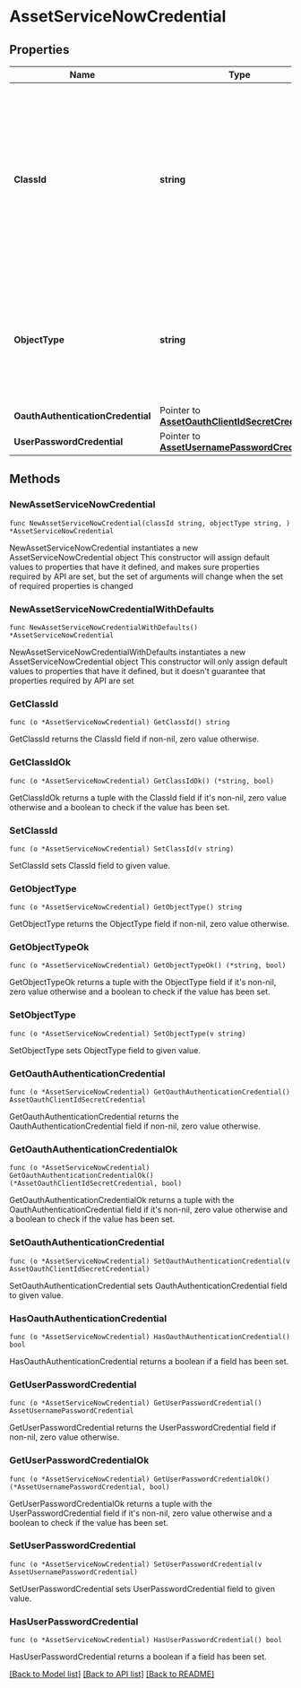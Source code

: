 # AssetServiceNowCredential

## Properties

Name | Type | Description | Notes
------------ | ------------- | ------------- | -------------
**ClassId** | **string** | The fully-qualified name of the instantiated, concrete type. This property is used as a discriminator to identify the type of the payload when marshaling and unmarshaling data. | [default to "asset.ServiceNowCredential"]
**ObjectType** | **string** | The fully-qualified name of the instantiated, concrete type. The value should be the same as the &#39;ClassId&#39; property. | [default to "asset.ServiceNowCredential"]
**OauthAuthenticationCredential** | Pointer to [**AssetOauthClientIdSecretCredential**](asset.OauthClientIdSecretCredential.md) |  | [optional] 
**UserPasswordCredential** | Pointer to [**AssetUsernamePasswordCredential**](asset.UsernamePasswordCredential.md) |  | [optional] 

## Methods

### NewAssetServiceNowCredential

`func NewAssetServiceNowCredential(classId string, objectType string, ) *AssetServiceNowCredential`

NewAssetServiceNowCredential instantiates a new AssetServiceNowCredential object
This constructor will assign default values to properties that have it defined,
and makes sure properties required by API are set, but the set of arguments
will change when the set of required properties is changed

### NewAssetServiceNowCredentialWithDefaults

`func NewAssetServiceNowCredentialWithDefaults() *AssetServiceNowCredential`

NewAssetServiceNowCredentialWithDefaults instantiates a new AssetServiceNowCredential object
This constructor will only assign default values to properties that have it defined,
but it doesn't guarantee that properties required by API are set

### GetClassId

`func (o *AssetServiceNowCredential) GetClassId() string`

GetClassId returns the ClassId field if non-nil, zero value otherwise.

### GetClassIdOk

`func (o *AssetServiceNowCredential) GetClassIdOk() (*string, bool)`

GetClassIdOk returns a tuple with the ClassId field if it's non-nil, zero value otherwise
and a boolean to check if the value has been set.

### SetClassId

`func (o *AssetServiceNowCredential) SetClassId(v string)`

SetClassId sets ClassId field to given value.


### GetObjectType

`func (o *AssetServiceNowCredential) GetObjectType() string`

GetObjectType returns the ObjectType field if non-nil, zero value otherwise.

### GetObjectTypeOk

`func (o *AssetServiceNowCredential) GetObjectTypeOk() (*string, bool)`

GetObjectTypeOk returns a tuple with the ObjectType field if it's non-nil, zero value otherwise
and a boolean to check if the value has been set.

### SetObjectType

`func (o *AssetServiceNowCredential) SetObjectType(v string)`

SetObjectType sets ObjectType field to given value.


### GetOauthAuthenticationCredential

`func (o *AssetServiceNowCredential) GetOauthAuthenticationCredential() AssetOauthClientIdSecretCredential`

GetOauthAuthenticationCredential returns the OauthAuthenticationCredential field if non-nil, zero value otherwise.

### GetOauthAuthenticationCredentialOk

`func (o *AssetServiceNowCredential) GetOauthAuthenticationCredentialOk() (*AssetOauthClientIdSecretCredential, bool)`

GetOauthAuthenticationCredentialOk returns a tuple with the OauthAuthenticationCredential field if it's non-nil, zero value otherwise
and a boolean to check if the value has been set.

### SetOauthAuthenticationCredential

`func (o *AssetServiceNowCredential) SetOauthAuthenticationCredential(v AssetOauthClientIdSecretCredential)`

SetOauthAuthenticationCredential sets OauthAuthenticationCredential field to given value.

### HasOauthAuthenticationCredential

`func (o *AssetServiceNowCredential) HasOauthAuthenticationCredential() bool`

HasOauthAuthenticationCredential returns a boolean if a field has been set.

### GetUserPasswordCredential

`func (o *AssetServiceNowCredential) GetUserPasswordCredential() AssetUsernamePasswordCredential`

GetUserPasswordCredential returns the UserPasswordCredential field if non-nil, zero value otherwise.

### GetUserPasswordCredentialOk

`func (o *AssetServiceNowCredential) GetUserPasswordCredentialOk() (*AssetUsernamePasswordCredential, bool)`

GetUserPasswordCredentialOk returns a tuple with the UserPasswordCredential field if it's non-nil, zero value otherwise
and a boolean to check if the value has been set.

### SetUserPasswordCredential

`func (o *AssetServiceNowCredential) SetUserPasswordCredential(v AssetUsernamePasswordCredential)`

SetUserPasswordCredential sets UserPasswordCredential field to given value.

### HasUserPasswordCredential

`func (o *AssetServiceNowCredential) HasUserPasswordCredential() bool`

HasUserPasswordCredential returns a boolean if a field has been set.


[[Back to Model list]](../README.md#documentation-for-models) [[Back to API list]](../README.md#documentation-for-api-endpoints) [[Back to README]](../README.md)


